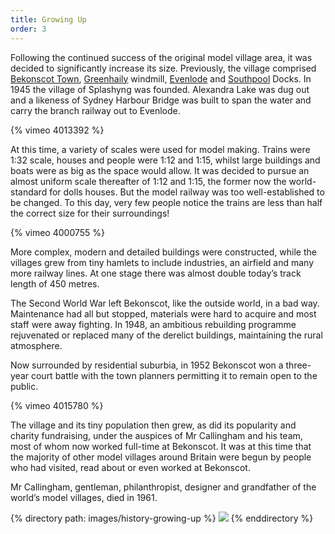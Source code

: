 ```yaml
---
title: Growing Up
order: 3
---
```


Following the continued success of the original model village area, it was decided to significantly increase its size.  Previously, the village comprised [Bekonscot Town](/models-and-attractions/villages/bekonscot-town/), [Greenhaily](/models-and-attractions/villages/greenhaily/) windmill, [Evenlode](/models-and-attractions/villages/evenlode/) and [Southpool](/models-and-attractions/villages/southpool/) Docks. In 1945 the village of Splashyng was founded. Alexandra Lake was dug out and a likeness of Sydney Harbour Bridge was built to span the water and carry the branch railway out to Evenlode.

{% vimeo 4013392 %}

At this time, a variety of scales were used for model making. Trains were 1:32 scale, houses and people were 1:12 and 1:15, whilst large buildings and boats were as big as the space would allow. It was decided to pursue an almost uniform scale thereafter of 1:12 and 1:15, the former now the world-standard for dolls houses. But the model railway was too well-established to be changed. To this day, very few people notice the trains are less than half the correct size for their surroundings!

{% vimeo 4000755 %}

More complex, modern and detailed buildings were constructed, while the villages grew from tiny hamlets to include industries, an airfield and many more railway lines. At one stage there was almost double today’s track length of 450 metres.

The Second World War left Bekonscot, like the outside world, in a bad way. Maintenance had all but stopped, materials were hard to acquire and most staff were away fighting. In 1948, an ambitious rebuilding programme rejuvenated or replaced many of the derelict buildings, maintaining the rural atmosphere.

Now surrounded by residential suburbia, in 1952 Bekonscot won a three-year court battle with the town planners permitting it to remain open to the public.

{% vimeo 4015780 %}

The village and its tiny population then grew, as did its popularity and charity fundraising, under the auspices of Mr Callingham and his team, most of whom now worked full-time at Bekonscot. It was at this time that the majority of other model villages around Britain were begun by people who had visited, read about or even worked at Bekonscot.

Mr Callingham, gentleman, philanthropist, designer and grandfather of the world’s model villages, died in 1961.

<div class="gallery">
{% directory path: images/history-growing-up %}
  <img src="{{ file.url | prepend: site.baseurl }}" />
{% enddirectory %}
</div>